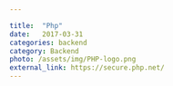 ```yaml
---

title:  "Php"
date:   2017-03-31
categories: backend
category: Backend
photo: /assets/img/PHP-logo.png
external_link: https://secure.php.net/
---
```

